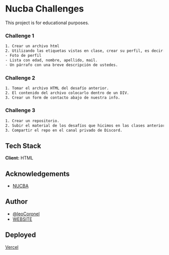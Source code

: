 
# Nucba Challenges

This project is for educational purposes.

### Challenge 1
```bash
1. Crear un archivo html
2. Utilizando las etiquetas vistas en clase, crear su perfil, es decir:
- Foto de perfil
- Lista con edad, nombre, apellido, mail.
- Un párrafo con una breve descripción de ustedes.
```

### Challenge 2
```bash
1. Tomar el archivo HTML del desafío anterior.
2. El contenido del archivo colocarlo dentro de un DIV.
3. Crear un form de contacto abajo de nuestra info.
```

### Challenge 3
```bash
1. Crear un repositorio.
2. Subir el material de los desafíos que hicimos en las clases anteriores.
3. Compartir el repo en el canal privado de Discord.
```

## Tech Stack

**Client:** HTML


  
## Acknowledgements

 - [NUCBA](https://nucba.com.ar)
 

  
## Author

- [@leoCoronel](https://github.com/LeoCoronel)
- [WEBSITE](https://www.leo-coronel.com.ar)
  
## Deployed

[Vercel](https://nucba-project-leocoronel.vercel.app)

  